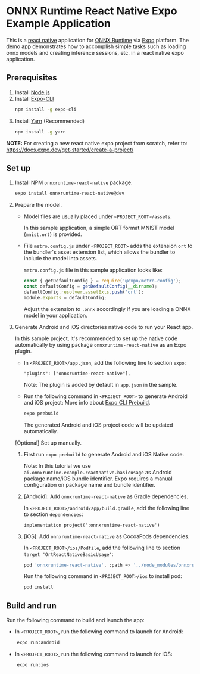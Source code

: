 # ONNX Runtime React Native Expo Example Application

This is a [react native](https://reactnative.dev/docs/getting-started) application for [ONNX Runtime](https://github.com/microsoft/onnxruntime) via [Expo](https://docs.expo.dev/) platform. The demo app demonstrates how to accomplish simple tasks such as loading onnx models and creating inference sessions, etc. in a react native expo application.

## Prerequisites

1. Install [Node.js](https://nodejs.org/en)
2. Install [Expo-CLI](https://docs.expo.dev/more/expo-cli/)
    ```sh
    npm install -g expo-cli
    ```
3. Install [Yarn](https://classic.yarnpkg.com/en/docs/install#mac-stable) (Recommended)
    ```sh
    npm install -g yarn
    ```
**NOTE:**
   For creating a new react native expo project from scratch, refer to: https://docs.expo.dev/get-started/create-a-project/

## Set up

1. Install NPM `onnxruntime-react-native` package.
    ```sh
    expo install onnxruntime-react-native@dev
    ```

2. Prepare the model.

    -  Model files are usually placed under `<PROJECT_ROOT>/assets`.
    
       In this sample application, a simple ORT format MNIST model (`mnist.ort`) is provided.

    -  File `metro.config.js` under `<PROJECT_ROOT>` adds the extension `ort` to the bundler's asset extension list, which allows the bundler to include the model into assets.
       
       `metro.config.js` file in this sample application looks like:

       ```js
       const { getDefaultConfig } = require('@expo/metro-config');
       const defaultConfig = getDefaultConfig(__dirname);
       defaultConfig.resolver.assetExts.push('ort');
       module.exports = defaultConfig;
       ```
       Adjust the extension to `.onnx` accordingly if you are loading a ONNX model in your application.

3. Generate Android and iOS directories native code to run your React app.
    
    In this sample project, it's recommended to set up the native code automatically by using package `onnxruntime-react-native` as an Expo plugin.
    
    - In `<PROJECT_ROOT>/app.json`, add the following line to section `expo`:
        ```
        "plugins": ["onnxruntime-react-native"],
        ```
        Note: The plugin is added by default in `app.json` in the sample.

    - Run the following command in `<PROJECT_ROOT>` to generate Android and iOS project: More info about [Expo CLI Prebuild](https://docs.expo.dev/workflow/prebuild/).
        ```sh
        expo prebuild
        ```
        The generated Android and iOS project code will be updated automatically.


    [Optional] Set up manually.

    1. First run  `expo prebuild` to generate Android and iOS Native code.

        Note: In this tutorial we use `ai.onnxruntime.example.reactnative.basicusage` as Android package name/iOS bundle identifier.
        Expo requires a manual configuration on package name and bundle identifier.

    2. [Android]: Add `onnxruntime-react-native` as Gradle dependencies.

        In `<PROJECT_ROOT>/android/app/build.gradle`, add the following line to section `dependencies`:

        ```
        implementation project(':onnxruntime-react-native')
        ```

    3. [iOS]: Add `onnxruntime-react-native` as CocoaPods dependencies.

        In `<PROJECT_ROOT>/ios/Podfile`, add the following line to section `target 'OrtReactNativeBasicUsage'`:

        ```sh
        pod 'onnxruntime-react-native', :path => '../node_modules/onnxruntime-react-native'
        ```

        Run the following command in `<PROJECT_ROOT>/ios` to install pod:

        ```sh
        pod install
        ```
## Build and run

Run the following command to build and launch the app:

- In `<PROJECT_ROOT>`, run the following command to launch for Android:
    
```sh
    expo run:android
```

- In `<PROJECT_ROOT>`, run the following command to launch for iOS:
```sh
    expo run:ios
```